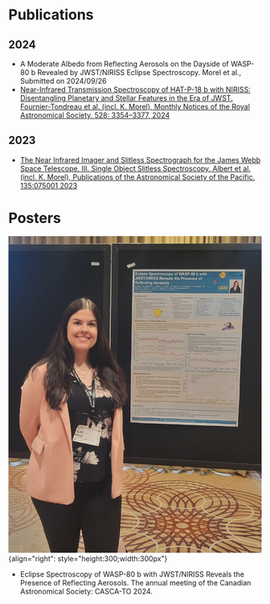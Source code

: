 # Publications

## 2024
- A Moderate Albedo from Reflecting Aerosols on the Dayside of WASP-80 b Revealed by JWST/NIRISS Eclipse Spectroscopy. Morel et al., Submitted on 2024/09/26
- [Near-Infrared Transmission Spectroscopy of HAT-P-18 b with NIRISS: Disentangling Planetary and Stellar Features in the Era of JWST. Fournier-Tondreau et al. (incl. K. Morel), Monthly Notices of the Royal Astronomical Society. 528: 3354–3377, 2024]([https://academic.oup.com/mnras/article/528/2/3354/7468143])
## 2023
- [The Near Infrared Imager and Slitless Spectrograph for the James Webb Space Telescope. III. Single Object Slitless Spectroscopy. Albert et al. (incl. K. Morel), Publications of the Astronomical Society of the Pacific. 135:075001 2023 ]([https://iopscience.iop.org/article/10.1088/1538-3873/acd7a3])

# Posters

![CASCA](./MeAtCASCA.jpg "Poster presented at CASCA-TO 2024"){align="right": style="height:300;width:300px"}
- Eclipse Spectroscopy of WASP-80 b with JWST/NIRISS Reveals the Presence of Reflecting Aerosols. The annual meeting of the Canadian Astronomical Society: CASCA-TO 2024.